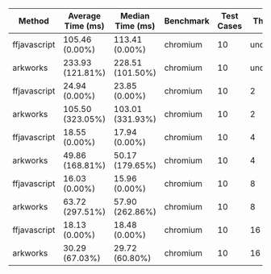 | Method       | Average Time (ms) | Median Time (ms) | Benchmark | Test Cases | Threads   | N    |
|--------------|-------------------|------------------|-----------|------------|-----------|------|
| ffjavascript | 105.46 (0.00%)    | 113.41 (0.00%)   | chromium  | 10         | undefined | 1024 |
| arkworks     | 233.93 (121.81%)  | 228.51 (101.50%) | chromium  | 10         | undefined | 1024 |
| ffjavascript | 24.94 (0.00%)     | 23.85 (0.00%)    | chromium  | 10         | 2         | 1024 |
| arkworks     | 105.50 (323.05%)  | 103.01 (331.93%) | chromium  | 10         | 2         | 1024 |
| ffjavascript | 18.55 (0.00%)     | 17.94 (0.00%)    | chromium  | 10         | 4         | 1024 |
| arkworks     | 49.86 (168.81%)   | 50.17 (179.65%)  | chromium  | 10         | 4         | 1024 |
| ffjavascript | 16.03 (0.00%)     | 15.96 (0.00%)    | chromium  | 10         | 8         | 1024 |
| arkworks     | 63.72 (297.51%)   | 57.90 (262.86%)  | chromium  | 10         | 8         | 1024 |
| ffjavascript | 18.13 (0.00%)     | 18.48 (0.00%)    | chromium  | 10         | 16        | 1024 |
| arkworks     | 30.29 (67.03%)    | 29.72 (60.80%)   | chromium  | 10         | 16        | 1024 |
